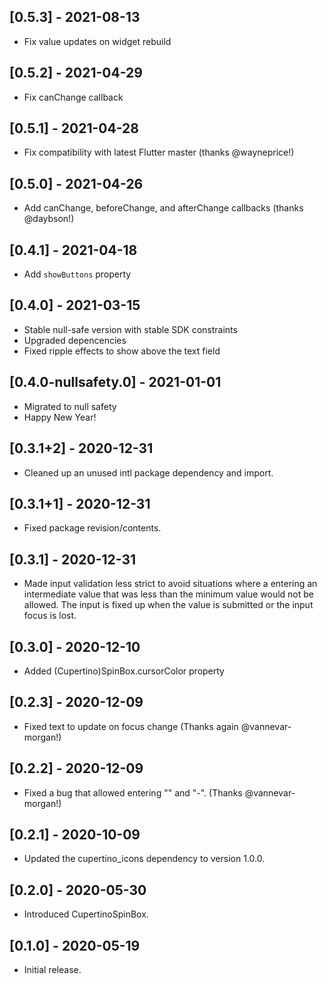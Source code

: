 ## [0.5.3] - 2021-08-13

* Fix value updates on widget rebuild

## [0.5.2] - 2021-04-29

* Fix canChange callback

## [0.5.1] - 2021-04-28

* Fix compatibility with latest Flutter master (thanks @wayneprice!)

## [0.5.0] - 2021-04-26

* Add canChange, beforeChange, and afterChange callbacks (thanks @daybson!)

## [0.4.1] - 2021-04-18

* Add `showButtons` property

## [0.4.0] - 2021-03-15

* Stable null-safe version with stable SDK constraints
* Upgraded depencencies
* Fixed ripple effects to show above the text field

## [0.4.0-nullsafety.0] - 2021-01-01

* Migrated to null safety
* Happy New Year!

## [0.3.1+2] - 2020-12-31

* Cleaned up an unused intl package dependency and import.

## [0.3.1+1] - 2020-12-31

* Fixed package revision/contents.

## [0.3.1] - 2020-12-31

* Made input validation less strict to avoid situations where a entering
  an intermediate value that was less than the minimum value would not be
  allowed. The input is fixed up when the value is submitted or the input
  focus is lost.

## [0.3.0] - 2020-12-10

* Added (Cupertino)SpinBox.cursorColor property

## [0.2.3] - 2020-12-09

* Fixed text to update on focus change (Thanks again @vannevar-morgan!)

## [0.2.2] - 2020-12-09

* Fixed a bug that allowed entering "" and "-". (Thanks @vannevar-morgan!)

## [0.2.1] - 2020-10-09

* Updated the cupertino_icons dependency to version 1.0.0.

## [0.2.0] - 2020-05-30

* Introduced CupertinoSpinBox.

## [0.1.0] - 2020-05-19

* Initial release.
